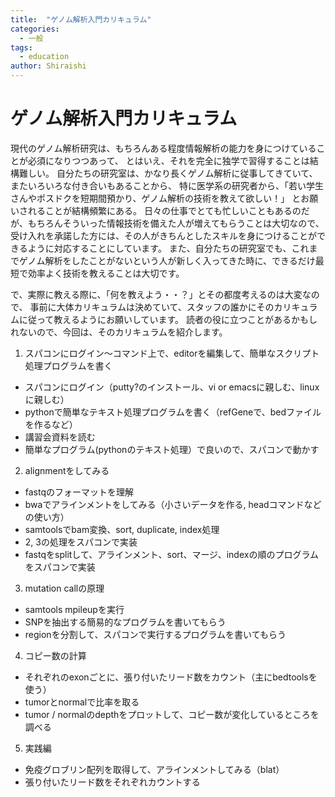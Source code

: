 ```yaml
---
title:  "ゲノム解析入門カリキュラム"
categories: 
  - 一般
tags:
  - education
author: Shiraishi
---
```


# ゲノム解析入門カリキュラム

現代のゲノム解析研究は、もちろんある程度情報解析の能力を身につけていることが必須になりつつあって、
とはいえ、それを完全に独学で習得することは結構難しい。
自分たちの研究室は、かなり長くゲノム解析に従事してきていて、またいろいろな付き合いもあることから、
特に医学系の研究者から、「若い学生さんやポスドクを短期間預かり、ゲノム解析の技術を教えて欲しい！」
とお願いされることが結構頻繁にある。
日々の仕事でとても忙しいこともあるのだが、もちろんそういった情報技術を備えた人が増えてもらうことは大切なので、
受け入れを承諾した方には、その人がきちんとしたスキルを身につけることができるように対応することにしています。
また、自分たちの研究室でも、これまでゲノム解析をしたことがないという人が新しく入ってきた時に、できるだけ最短で効率よく技術を教えることは大切です。


で、実際に教える際に、「何を教えよう・・？」とその都度考えるのは大変なので、
事前に大体カリキュラムは決めていて、スタッフの誰かにそのカリキュラムに従って教えるようにお願いしています。
読者の役に立つことがあるかもしれないので、今回は、そのカリキュラムを紹介します。



1. スパコンにログイン～コマンド上で、editorを編集して、簡単なスクリプト処理プログラムを書く
  - スパコンにログイン（putty?のインストール、vi or emacsに親しむ、linuxに親しむ）
  - pythonで簡単なテキスト処理プログラムを書く（refGeneで、bedファイルを作るなど）
  - 講習会資料を読む
  - 簡単なプログラム(pythonのテキスト処理）で良いので、スパコンで動かす


2. alignmentをしてみる
  - fastqのフォーマットを理解
  - bwaでアラインメントをしてみる（小さいデータを作る, headコマンドなどの使い方）
  - samtoolsでbam変換、sort, duplicate, index処理
  - 2, 3の処理をスパコンで実装
  - fastqをsplitして、アラインメント、sort、マージ、indexの順のプログラムをスパコンで実装


3. mutation callの原理
  - samtools mpileupを実行
  - SNPを抽出する簡易的なプログラムを書いてもらう
  - regionを分割して、スパコンで実行するプログラムを書いてもらう


4. コピー数の計算
  - それぞれのexonごとに、張り付いたリード数をカウント（主にbedtoolsを使う）
  - tumorとnormalで比率を取る
  - tumor / normalのdepthをプロットして、コピー数が変化しているところを調べる


5. 実践編
  - 免疫グロブリン配列を取得して、アラインメントしてみる（blat）
  - 張り付いたリード数をそれぞれカウントする
